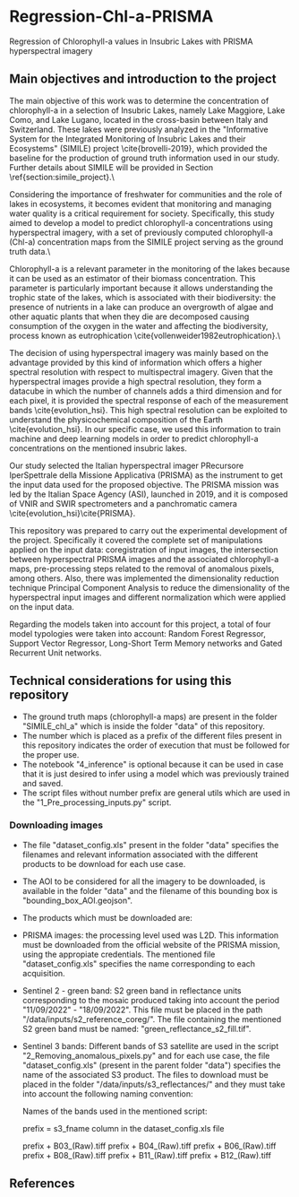 # Regression-Chl-a-PRISMA
Regression of Chlorophyll-a values in Insubric Lakes with PRISMA hyperspectral imagery

## Main objectives and introduction to the project

The main objective of this work was to determine the concentration of chlorophyll-a in a selection of Insubric Lakes, namely Lake Maggiore, Lake Como, and Lake Lugano, located in the cross-basin between Italy and Switzerland. These lakes were previously analyzed in the "Informative System for the Integrated Monitoring of Insubric Lakes and their Ecosystems" (SIMILE) project \cite{brovelli-2019}, which provided the baseline for the production of ground truth information used in our study. Further details about SIMILE will be provided in Section \ref{section:simile_project}.\\

Considering the importance of freshwater for communities and the role of lakes in ecosystems, it becomes evident that monitoring and managing water quality is a critical requirement for society. Specifically, this study aimed to develop a model to predict chlorophyll-a concentrations using hyperspectral imagery, with a set of previously computed chlorophyll-a (Chl-a) concentration maps from the SIMILE project serving as the ground truth data.\\

Chlorophyll-a is a relevant parameter in the monitoring of the lakes because it can be used as an estimator of their biomass concentration. This parameter is particularly important because it allows understanding the trophic state of the lakes, which is associated with their biodiversity: the presence of nutrients in a lake can produce an overgrowth of algae and other aquatic plants that when they die are decomposed causing consumption of the oxygen in the water and affecting the biodiversity, process known as eutrophication \cite{vollenweider1982eutrophication}.\\

The decision of using hyperspectral imagery was mainly based on the advantage provided by this kind of information which offers a higher spectral resolution with respect to multispectral imagery. Given that the hyperspectral images provide a high spectral resolution, they form a datacube in which the number of channels adds a third dimension and for each pixel,  it is provided the spectral response of each of the measurement bands \cite{evolution_hsi}. This high spectral resolution can be exploited to understand the physicochemical composition of the Earth \cite{evolution_hsi}. In our specific case, we used this information to train machine and deep learning models in order to predict chlorophyll-a concentrations on the mentioned insubric lakes.

Our study selected the Italian hyperspectral imager PRecursore IperSpettrale della Missione Applicativa (PRISMA) as the instrument to get the input data used for the proposed objective. The PRISMA mission was led by the Italian Space Agency (ASI), launched in 2019, and it is composed of VNIR and SWIR spectrometers and a panchromatic camera \cite{evolution_hsi}\cite{PRISMA}.

This repository was prepared to carry out the experimental development of the project. Specifically it covered the complete set of manipulations applied on the input data: coregistration of input images, the intersection between hyperspectral PRISMA images and the associated chlorophyll-a maps, pre-processing steps related to the removal of anomalous pixels, among others. Also, there was implemented the dimensionality reduction technique Principal Component Analysis to reduce the dimensionality of the hyperspectral input images and different normalization which were applied on the input data.

Regarding the models taken into account for this project, a total of four model typologies were taken into account: Random Forest Regressor, Support Vector Regressor, Long-Short Term Memory networks and Gated Recurrent Unit networks.

## Technical considerations for using this repository

- The ground truth maps (chlorophyll-a maps) are present in the folder "SIMILE_chl_a" which is inside the folder "data" of this repository.
- The number which is placed as a prefix of the different files present in this repository indicates the order of execution that must be followed for the proper use. 
- The notebook "4_inference" is optional because it can be used in case that it is just desired to infer using a model which was previously trained and saved.
- The script files without number prefix are general utils which are used in the "1_Pre_processing_inputs.py" script.

### Downloading images

- The file "dataset_config.xls" present in the folder "data" specifies the filenames and relevant information associated with the different products to be download for each use case.

- The AOI to be considered for all the imagery to be downloaded, is available in the folder "data" and the filename of this bounding box is "bounding_box_AOI.geojson".

- The products which must be downloaded are:

+ PRISMA images: the processing level used was L2D. This information must be downloaded from the official website of the PRISMA mission, using the appropiate credentials. The mentioned file "dataset_config.xls" specifies the name corresponding to each acquisition.

+ Sentinel 2 - green band: S2 green band in reflectance units corresponding to the mosaic produced taking into account the period  "11/09/2022" - "18/09/2022". This file must be placed in the path "/data/inputs/s2_reference_coreg/". The file containing the mentioned S2 green band must be named: "green_reflectance_s2_fill.tif".

+ Sentinel 3 bands: Different bands of S3 satellite are used in the script "2_Removing_anomalous_pixels.py" and for each use case, the file "dataset_config.xls" (present in the parent folder "data") specifies the name of the associated S3 product. The files to download must be placed in the folder "/data/inputs/s3_reflectances/" and they must take into account the following naming convention:
  
  Names of the bands used in the mentioned script:

    prefix = s3_fname column in the dataset_config.xls file

    prefix + B03_(Raw).tiff
    prefix + B04_(Raw).tiff
    prefix + B06_(Raw).tiff
    prefix + B08_(Raw).tiff
    prefix + B11_(Raw).tiff
    prefix + B12_(Raw).tiff


## References
